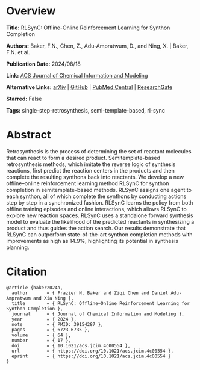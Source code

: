 # Overview
**Title:**
RLSynC: Offline-Online Reinforcement Learning for Synthon Completion

**Authors:**
Baker, F.N., Chen, Z., Adu-Ampratwum, D., and Ning, X. |
Baker, F.N. et al.

**Publication Date:**
2024/08/18

**Link:**
[ACS Journal of Chemical Information and Modeling](https://pubs.acs.org/doi/10.1021/acs.jcim.4c00554)

**Alternative Links:**
[arXiv](https://arxiv.org/abs/2309.02671) |
[GitHub](https://github.com/ninglab/RLSynC) |
[PubMed Central](https://pmc.ncbi.nlm.nih.gov/articles/PMC11388466/) |
[ResearchGate](https://www.researchgate.net/publication/383214478_RLSynC_Offline-Online_Reinforcement_Learning_for_Synthon_Completion)

**Starred:**
False

**Tags:**
single-step-retrosynthesis, semi-template-based, rl-sync


# Abstract
Retrosynthesis is the process of determining the set of reactant molecules that can react to form a desired product.
Semitemplate-based retrosynthesis methods, which imitate the reverse logic of synthesis reactions, first predict the reaction centers in the products and then complete the resulting synthons back into reactants.
We develop a new offline–online reinforcement learning method RLSynC for synthon completion in semitemplate-based methods.
RLSynC assigns one agent to each synthon, all of which complete the synthons by conducting actions step by step in a synchronized fashion.
RLSynC learns the policy from both offline training episodes and online interactions, which allows RLSynC to explore new reaction spaces.
RLSynC uses a standalone forward synthesis model to evaluate the likelihood of the predicted reactants in synthesizing a product and thus guides the action search.
Our results demonstrate that RLSynC can outperform state-of-the-art synthon completion methods with improvements as high as 14.9%, highlighting its potential in synthesis planning.


# Citation
```
@article {baker2024a,
  author       = { Frazier N. Baker and Ziqi Chen and Daniel Adu-Ampratwum and Xia Ning },
  title        = { RLSynC: Offline–Online Reinforcement Learning for Synthon Completion },
  journal      = { Journal of Chemical Information and Modeling },
  year         = { 2024 },
  note         = { PMID: 39154287 },
  pages        = { 6723-6735 },
  volume       = { 64 },
  number       = { 17 },
  doi          = { 10.1021/acs.jcim.4c00554 },
  url          = { https://doi.org/10.1021/acs.jcim.4c00554 },
  eprint       = { https://doi.org/10.1021/acs.jcim.4c00554 }
}
```

